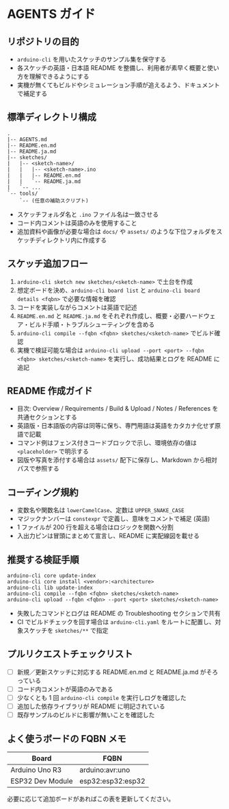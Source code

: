 # AGENTS ガイド

## リポジトリの目的
- `arduino-cli` を用いたスケッチのサンプル集を保守する
- 各スケッチの英語・日本語 README を整備し、利用者が素早く概要と使い方を理解できるようにする
- 実機が無くてもビルドやシミュレーション手順が追えるよう、ドキュメントで補足する

## 標準ディレクトリ構成
```
.
|-- AGENTS.md
|-- README.en.md
|-- README.ja.md
|-- sketches/
|   |-- <sketch-name>/
|   |   |-- <sketch-name>.ino
|   |   |-- README.en.md
|   |   `-- README.ja.md
|   `-- ...
`-- tools/
    `-- (任意の補助スクリプト)
```

- スケッチフォルダ名と `.ino` ファイル名は一致させる
- コード内コメントは英語のみを使用すること
- 追加資料や画像が必要な場合は `docs/` や `assets/` のような下位フォルダをスケッチディレクトリ内に作成する

## スケッチ追加フロー
1. `arduino-cli sketch new sketches/<sketch-name>` で土台を作成
2. 想定ボードを決め、`arduino-cli board list` と `arduino-cli board details <fqbn>` で必要な情報を確認
3. コードを実装しながらコメントは英語で記述
4. `README.en.md` と `README.ja.md` をそれぞれ作成し、概要・必要ハードウェア・ビルド手順・トラブルシューティングを含める
5. `arduino-cli compile --fqbn <fqbn> sketches/<sketch-name>` でビルド確認
6. 実機で検証可能な場合は `arduino-cli upload --port <port> --fqbn <fqbn> sketches/<sketch-name>` を実行し、成功結果とログを README に追記

## README 作成ガイド
- 目次: Overview / Requirements / Build & Upload / Notes / References を共通セクションとする
- 英語版・日本語版の内容は同等に保ち、専門用語は英語をカタカナ化せず原語で記載
- コマンド例はフェンス付きコードブロックで示し、環境依存の値は `<placeholder>` で明示する
- 図版や写真を添付する場合は `assets/` 配下に保存し、Markdown から相対パスで参照する

## コーディング規約
- 変数名や関数名は `lowerCamelCase`、定数は `UPPER_SNAKE_CASE`
- マジックナンバーは `constexpr` で定義し、意味をコメントで補足 (英語)
- 1 ファイルが 200 行を超える場合はロジックを関数へ分割
- 入出力ピンは冒頭にまとめて宣言し、README に実配線図を載せる

## 推奨する検証手順
```
arduino-cli core update-index
arduino-cli core install <vendor>:<architecture>
arduino-cli lib update-index
arduino-cli compile --fqbn <fqbn> sketches/<sketch-name>
arduino-cli upload --fqbn <fqbn> --port <port> sketches/<sketch-name>
```
- 失敗したコマンドとログは README の Troubleshooting セクションで共有
- CI でビルドチェックを回す場合は `arduino-cli.yaml` をルートに配置し、対象スケッチを `sketches/**` で指定

## プルリクエストチェックリスト
- [ ] 新規／更新スケッチに対応する README.en.md と README.ja.md がそろっている
- [ ] コード内コメントが英語のみである
- [ ] 少なくとも 1 回 `arduino-cli compile` を実行しログを確認した
- [ ] 追加した依存ライブラリが README に明記されている
- [ ] 既存サンプルのビルドに影響が無いことを確認した

## よく使うボードの FQBN メモ
| Board | FQBN |
| ----- | ----- |
| Arduino Uno R3 | arduino:avr:uno |
| ESP32 Dev Module | esp32:esp32:esp32 |

必要に応じて追加ボードがあればこの表を更新してください。
